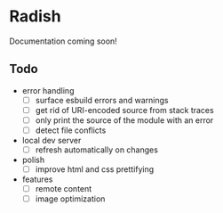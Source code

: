 # Radish

Documentation coming soon!

## Todo

- error handling
  - [ ] surface esbuild errors and warnings
  - [ ] get rid of URI-encoded source from stack traces
  - [ ] only print the source of the module with an error
  - [ ] detect file conflicts
- local dev server
  - [ ] refresh automatically on changes
- polish
  - [ ] improve html and css prettifying
- features
  - [ ] remote content
  - [ ] image optimization

